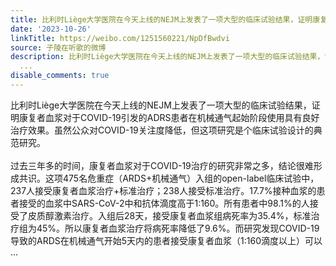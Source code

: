 ```yaml
---
title: 比利时Liège大学医院在今天上线的NEJM上发表了一项大型的临床试验结果，证明康复者血浆对于COVID-19引发的ADRS患者在机械通气起始阶段使用具有良好治疗效果。虽...
date: '2023-10-26'
linkTitle: https://weibo.com/1251560221/NpDfBwdvi
source: 子陵在听歌的微博
description: 比利时Liège大学医院在今天上线的NEJM上发表了一项大型的临床试验结果，证明康复者血浆对于COVID-19引发的ADRS患者在机械通气起始阶段使用具有良好治疗效果。虽然公众对COVID-19关注度降低，但这项研究是个临床试验设计的典范研究。<br><br>过去三年多的时间，康复者血浆对于COVID-19治疗的研究非常之多，结论很难形成共识。这项475名危重症（ARDS+机械通气）入组的open-label临床试验中，237人接受康复者血浆治疗+标准治疗；238人接受标准治疗。17.7%接种血浆的患者接受的血浆中SARS-CoV-2中和抗体滴度高于1:160。所有患者中98.1%的人接受了皮质醇激素治疗。入组后28天，接受康复者血浆组病死率为35.4%，标准治疗组为45%。所以康复者血浆治疗将病死率降低了9.6%。而研究发现COVID-19导致的ARDS在机械通气开始5天内的患者接受康复者血浆（1:160滴度以上）可以
  ...
disable_comments: true
---
```

比利时Liège大学医院在今天上线的NEJM上发表了一项大型的临床试验结果，证明康复者血浆对于COVID-19引发的ADRS患者在机械通气起始阶段使用具有良好治疗效果。虽然公众对COVID-19关注度降低，但这项研究是个临床试验设计的典范研究。<br><br>过去三年多的时间，康复者血浆对于COVID-19治疗的研究非常之多，结论很难形成共识。这项475名危重症（ARDS+机械通气）入组的open-label临床试验中，237人接受康复者血浆治疗+标准治疗；238人接受标准治疗。17.7%接种血浆的患者接受的血浆中SARS-CoV-2中和抗体滴度高于1:160。所有患者中98.1%的人接受了皮质醇激素治疗。入组后28天，接受康复者血浆组病死率为35.4%，标准治疗组为45%。所以康复者血浆治疗将病死率降低了9.6%。而研究发现COVID-19导致的ARDS在机械通气开始5天内的患者接受康复者血浆（1:160滴度以上）可以 ...